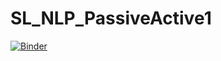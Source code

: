 # SL_NLP_PassiveActive1
[![Binder](https://mybinder.org/badge.svg)](https://mybinder.org/v2/gh/perspegrity5/SL_NLP_PassiveActive1/master)
